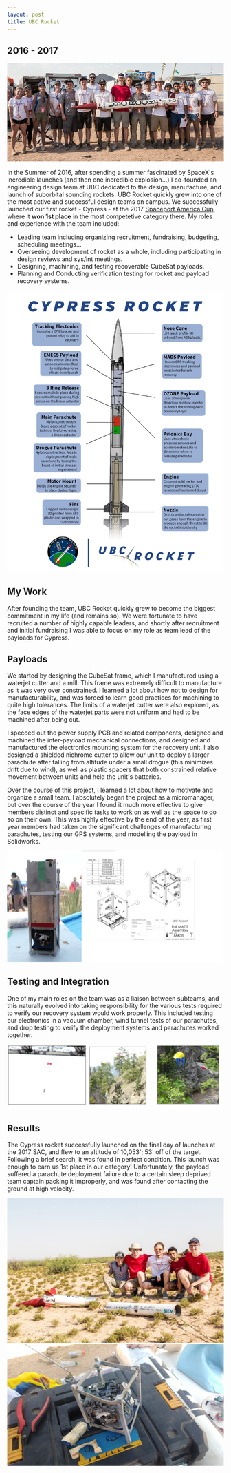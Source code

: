 ```yaml
---
layout: post
title: UBC Rocket
---
```

## 2016 - 2017
![](/images/Rocket/teamDesert.png "Team right before launching rocket")

In the Summer of 2016, after spending a summer fascinated by SpaceX's incredible launches (and then one incredible explosion...) I co-founded an engineering design team at UBC dedicated to the design, manufacture, and launch of suborbital sounding rockets. UBC Rocket quickly grew into one of the most active and successful design teams on campus. We successfully launched our first rocket - Cypress - at the 2017 [Spaceport America Cup](https://www.spaceportamericacup.com/), where it **won 1st place** in the most competetive category there. My roles and experience with the team included:
* Leading team including organizing recruitment, fundraising, budgeting, scheduling meetings...
* Overseeing development of rocket as a whole, including participating in design reviews and sys/int meetings.
* Designing, machining, and testing recoverable CubeSat payloads.
* Planning and Conducting verification testing for rocket and payload recovery systems. 
<!--more-->

![Cypress](/images/Rocket/cypress_overview.png)

## My Work
After founding the team, UBC Rocket quickly grew to become the biggest commitment in my life (and remains so). We were fortunate to have recruited a number of highly capable leaders, and shortly after recruitment and initial fundraising I was able to focus on my role as team lead of the payloads for Cypress. 

## Payloads
We started by designing the CubeSat frame, which I manufactured using a waterjet cutter and a mill. This frame was extremely difficult to manufacture as it was very over constrained. I learned a lot about how not to design for manufacturability, and was forced to learn good practices for machining to quite high tolerances. The limits of a waterjet cutter were also explored, as the face edges of the waterjet parts were not uniform and had to be machined after being cut. 

I specced out the power supply PCB and related components, designed and machined the inter-payload mechanical connections, and designed and manufactured the electronics mounting system for the recovery unit. I also designed a shielded nichrome cutter to allow our unit to deploy a larger parachute after falling from altitude under a small drogue (this minimizes drift due to wind), as well as plastic spacers that both constrained relative movement between units and held the unit's batteries. 

Over the course of this project, I learned a lot about how to motivate and organize a small team. I absolutely began the project as a micromanager, but over the course of the year I found it much more effective to give members distinct and specific tasks to work on as well as the space to do so on their own. This was highly effective by the end of the year, as first year members had taken on the significant challenges of manufacturing parachutes, testing our GPS systems, and modelling the payload in Solidworks. 

![schematic](/images/Rocket/schematic.png)

## Testing and Integration
One of my main roles on the team was as a liaison between subteams, and this naturally evolved into taking responsibility for the various tests required to verify our recovery system would work properly. This included testing our electronics in a vacuum chamber, wind tunnel tests of our parachutes, and drop testing to verify the deployment systems and parachutes worked together. 


![test](/images/Rocket/testing.png)

## Results
The Cypress rocket successfully launched on the final day of launches at the 2017 SAC, and flew to an altitude of 10,053'; 53' off of the target. Following a brief search, it was found in perfect condition. This launch was enough to earn us 1st place in our category! Unfortunately, the payload suffered a parachute deployment failure due to a certain sleep deprived team captain packing it improperly, and was found after contacting the ground at high velocity. 

![recovered](/images/Rocket/recovered.jpg)
![art](/images/Rocket/payloadart.jpg)



